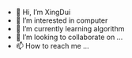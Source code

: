 - 👋 Hi, I’m XingDui
- 👀 I’m interested in computer
- 🌱 I’m currently learning algorithm
- 💞️ I’m looking to collaborate on ...
- 📫 How to reach me ...

<!---
kyrian330/kyrian330 is a ✨ special ✨ repository because its `README.md` (this file) appears on your GitHub profile.
You can click the Preview link to take a look at your changes.
--->
